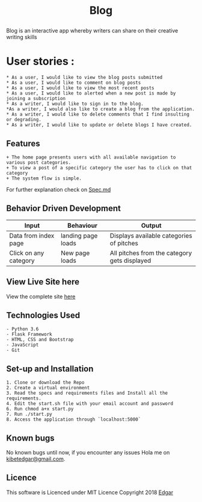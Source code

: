 # <p align="center">Blog
Blog is an interactive app whereby writers can share on their creative writing skills


# User stories :
    * As a user, I would like to view the blog posts submitted
    * As a user, I would like to comment on blog posts
    * As a user, I would like to view the most recent posts
    * As a user, I would like to alerted when a new post is made by joining a subscription
    * As a writer, I would like to sign in to the blog.
    *As a writer, I would also like to create a blog from the application.
    * As a writer, I would like to delete comments that I find insulting or degrading.
    * As a writer, I would like to update or delete blogs I have created.

## Features
    + The home page presents users with all available navigation to various post categories.
    + To view a post of a specific category the user has to click on that category
    + The system flow is simple.
For further explanation check on [Spec.md](https://github.com/EKibet/minutepitch/blob/master/specs.md)


## Behavior Driven Development
| Input            | Behaviour                         | Output                        |
| ------------------- | ----------------------------- | ----------------------------- |
| Data from index page | landing page loads | Displays available categories of pitches |
| Click on any category| New page loads | All pitches from the category gets displayed|

## View Live Site here
View the complete site [here](https://maxiblog.herokuapp.com/)


## Technologies Used
    - Python 3.6
    - Flask Framework
    - HTML, CSS and Bootstrap
    - JavaScript
    - Git


## Set-up and Installation
    1. Clone or download the Repo
    2. Create a virtual environment
    3. Read the specs and requirements files and Install all the requirements.
    4. Edit the start.sh file with your email account and password 
    6. Run chmod a+x start.py
    7. Run ./start.py
    8. Access the application through `localhost:5000`

## Known bugs
No known bugs until now, if you encounter any issues Hola me on [kibetedgar@gmail.com](kibetedgar@gmail.com).


 ## Licence

This software is Licenced under MIT Licence
Copyright 2018 [Edgar](https://opensource.org)